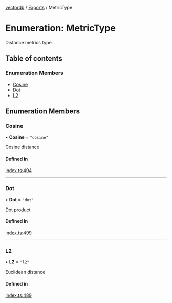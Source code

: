 [vectordb](../README.md) / [Exports](../modules.md) / MetricType

# Enumeration: MetricType

Distance metrics type.

## Table of contents

### Enumeration Members

- [Cosine](MetricType.md#cosine)
- [Dot](MetricType.md#dot)
- [L2](MetricType.md#l2)

## Enumeration Members

### Cosine

• **Cosine** = ``"cosine"``

Cosine distance

#### Defined in

[index.ts:494](https://github.com/lancedb/lancedb/blob/a6bdffd/node/src/index.ts#L494)

___

### Dot

• **Dot** = ``"dot"``

Dot product

#### Defined in

[index.ts:499](https://github.com/lancedb/lancedb/blob/a6bdffd/node/src/index.ts#L499)

___

### L2

• **L2** = ``"l2"``

Euclidean distance

#### Defined in

[index.ts:489](https://github.com/lancedb/lancedb/blob/a6bdffd/node/src/index.ts#L489)
